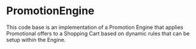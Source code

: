 # PromotionEngine
 This code base is an implementation of a Promotion Engine that applies Promotional offers to a Shopping Cart based on dynamic rules that can be setup within the Engine.
